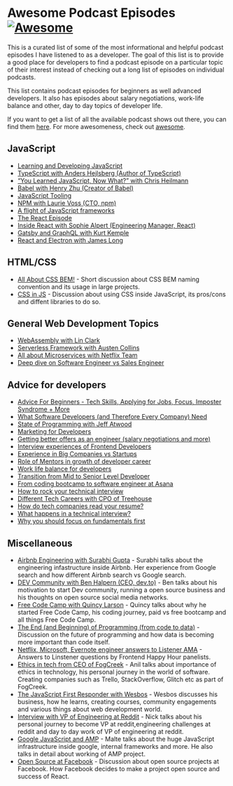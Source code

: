 # Awesome Podcast Episodes [![Awesome](https://awesome.re/badge.svg)](https://awesome.re)

This is a curated list of some of the most informational and helpful podcast episodes I have listened to as a developer. The goal of this list is to provide a good place for developers to find a podcast episode on a particular topic of their interest instead of checking out a long list of episodes on individual podcasts.

This list contains podcast episodes for beginners as well advanced developers. It also has episodes about salary negotiations, work-life balance and other, day to day topics of developer life.

If you want to get a list of all the available podcast shows out there, you can find them [here](https://github.com/guipdutra/awesome-geek-podcasts). For more awesomeness, check out [awesome](https://github.com/sindresorhus/awesome).

## JavaScript

- [Learning and Developing JavaScript](https://javascriptair.com/episodes/2015-12-16/)
- [TypeScript with Anders Hejlsberg (Author of TypeScript)](https://devchat.tv/js-jabber/209-jsj-typescript-with-anders-hejlsberg/)
- [“You Learned JavaScript, Now What?” with Chris Heilmann](https://devchat.tv/js-jabber/jsj-332-you-learned-javascript-now-what-with-chris-heilmann)
- [Babel with Henry Zhu (Creator of Babel)](https://softwareengineeringdaily.com/2018/06/21/babel-with-henry-zhu/)
- [JavaScript Tooling](https://syntax.fm/show/004/javascript-tooling)
- [NPM with Laurie Voss (CTO, npm)](https://softwareengineeringdaily.com/2016/02/14/npm-with-laurie-voss/)
- [A flight of JavaScript frameworks](http://frontendhappyhour.com/episodes/a-flight-of-javascript-frameworks/)
- [The React Episode](https://syntax.fm/show/066/the-react-episode)
- [Inside React with Sophie Alpert (Engineering Manager, React)](https://reactpodcast.simplecast.fm/11)
- [Gatsby and GraphQL with Kurt Kemple](https://reactpodcast.simplecast.fm/13)
- [React and Electron with James Long](https://reactpodcast.simplecast.fm/7)

## HTML/CSS

- [All About CSS BEM!](https://syntax.fm/show/024/all-about-css-bem) - Short discussion about CSS BEM naming convention and its usage in large projects.
- [CSS in JS](https://syntax.fm/show/010/css-in-js-drama-free) - Discussion about using CSS inside JavaScript, its pros/cons and diffent libraries to do so.

## General Web Development Topics

- [WebAssembly with Lin Clark](https://softwareengineeringdaily.com/2018/07/20/webassembly-with-lin-clark/)
- [Serverless Framework with Austen Collins](https://softwareengineeringdaily.com/2016/06/09/serverless-framework-austen-collins/)
- [All about Microservices with Netflix Team](https://a16z.com/2016/09/01/microservices/)
- [Deep dive on Software Engineer vs Sales Engineer](https://breakingintostartups.com/pavan-ravipati-solutions-engineer/)

## Advice for developers

- [Advice For Beginners - Tech Skills, Applying for Jobs, Focus, Imposter Syndrome + More](https://syntax.fm/show/058/advice-for-beginners-tech-skills-applying-for-jobs-focus-imposter-syndrome-more)
- [What Software Developers (and Therefore Every Company) Need](https://a16z.com/2016/01/06/a16z-podcast-what-software-developers-and-therefore-every-company-need-2/)
- [State of Programming with Jeff Atwood](https://softwareengineeringdaily.com/2016/03/14/state-programming-jeff-atwood/)
- [Marketing for Developers](https://syntax.fm/show/052/marketing-for-developers)
- [Getting better offers as an engineer (salary negotiations and more)](http://frontendhappyhour.com/episodes/ninja-rockstar-whiskey-drinker-with-10-years-ipa-experience/)
- [Interview experiences of Frontend Developers](http://frontendhappyhour.com/episodes/interviews-make-us-drink/)
- [Experience in Big Companies vs Startups](http://frontendhappyhour.com/episodes/shots-to-growlers-finding-the-right-size-drink/)
- [Role of Mentors in growth of developer career](http://frontendhappyhour.com/episodes/from-bar-back-to-frontender/)
- [Work life balance for developers](http://frontendhappyhour.com/episodes/work-hard-drink-hard/)
- [Transition from Mid to Senior Level Developer](https://spec.fm/podcasts/developer-tea/36962)
- [From coding bootcamp to software engineer at Asana](https://learntocodewith.me/podcast/bootcamp-to-engineer-with-joshua-penman/)
- [How to rock your technical interview](https://learntocodewith.me/podcast/technical-interviews-with-parker-phinney/)
- [Different Tech Careers with CPO of Treehouse](https://learntocodewith.me/podcast/tech-careers/)
- [How do tech companies read your resume?](https://www.codenewbie.org/podcast/how-to-tech-companies-read-your-resume)
- [What happens in a technical interview?](https://www.codenewbie.org/podcast/what-happens-in-a-technical-interview)
- [Why you should focus on fundamentals first](https://learntocodewith.me/podcast/fundamentals-first-with-chris-lee/)

## Miscellaneous

- [Airbnb Engineering with Surabhi Gupta](https://softwareengineeringdaily.com/2018/10/08/airbnb-engineering-with-surabhi-gupta/) - Surabhi talks about the engineering infastructure inside Airbnb. Her experience from Google search and how different Airbnb search vs Google search.
- [DEV Community with Ben Halpern (CEO, dev.to)](https://softwareengineeringdaily.com/2018/09/17/dev-community-with-ben-halpern/) - Ben talks about his motivation to start Dev community, running a open source business and his thoughts on open source social media networks.
- [Free Code Camp with Quincy Larson](https://softwareengineeringdaily.com/2015/10/28/free-code-camp-with-quincy-larson/) - Quincy talks about why he started Free Code Camp, his coding journey, paid vs free bootcamp and all things Free Code Camp.
- [The End (and Beginning) of Programming (from code to data)](https://a16z.com/2018/06/08/end-of-programming-from-code-to-data/) - Discussion on the future of programming and how data is becoming more important than code itself.
- [Netflix, Microsoft, Evernote engineer answers to Listener AMA](http://frontendhappyhour.com/episodes/amazing-manhattans-anywhere/) - Answers to Linstener questions by Frontend Happy Hour panelists.
- [Ethics in tech from CEO of FogCreek](https://www.codenewbie.org/podcast/from-tech-blogger-to-fog-creek-ceo) - Anil talks about importance of ethics in technology, his personal journey in the world of software. Creating companies such as Trello, StackOverflow, Glitch etc as part of FogCreek.
- [The JavaScript First Responder with Wesbos](https://www.codenewbie.org/podcast/the-javascript-first-responder) - Wesbos discusses his business, how he learns, creating courses, community engagements and various things about web development world.
- [Interview with VP of Engineering at Reddit](https://breakingintostartups.com/68-nick-caldwell-vp-engineering-reddit/) - Nick talks about his personal journey to become VP at reddit,engineering challenges at reddit and day to day work of VP of engineering at reddit. 
- [Google JavaScript and AMP](https://softwareengineeringdaily.com/2018/10/22/google-javascript-with-malte-ubl/) - Malte talks about the huge JavaScript infrastructure inside google, internal frameworks and more. He also talks in detail about working of AMP project.
- [Open Source at Facebook](https://softwareengineeringdaily.com/2017/04/14/facebook-open-source-with-tom-occhino/) - Discussion about open source projects at Facebook. How Facebook decides to make a project open source and success of React.

